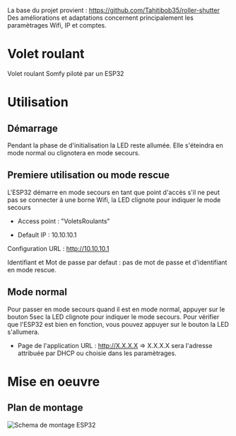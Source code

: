 La base du projet provient :
https://github.com/Tahitibob35/roller-shutter
Des améliorations et adaptations concernent principalement les paramètrages Wifi, IP et comptes.

# Volet roulant
Volet roulant Somfy piloté par un ESP32

# Utilisation
## Démarrage 

Pendant la phase de d'initialisation la LED reste allumée. Elle s'éteindra en mode normal ou clignotera en mode secours.

## Premiere utilisation ou mode rescue

L'ESP32 démarre en mode secours en tant que point d'accès s'il ne peut pas se connecter à une borne Wifi, la LED clignote pour indiquer le mode secours 

* Access point : "VoletsRoulants"

* Default IP : 10.10.10.1

Configuration URL : http://10.10.10.1

Identifiant et Mot de passe par defaut : pas de mot de passe et d'identifiant en mode rescue.


## Mode normal

Pour passer en mode secours quand il est en mode normal, appuyer sur le bouton 5sec la LED clignote pour indiquer le mode secours.
Pour vérifier que l'ESP32 est bien en fonction, vous pouvez appuyer sur le bouton la LED s'allumera.

* Page de l'application URL : http://X.X.X.X => X.X.X.X sera l'adresse attribuée par DHCP ou choisie dans les paramètrages.

# Mise en oeuvre 
## Plan de montage 

![Schema de montage ESP32](https://github.com/strade03/Pilotage_volets_SOMFY_ESP32/assets/97481110/80414e86-afd1-43a4-80e3-684eb8bb4fe4)
